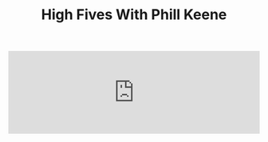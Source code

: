 ﻿---
layout: podcast
title: High Fives With Phill Keene
description: Ryan O'Hara sat down and talked to Phill Keene about his new project Costello, and we scheme out some new things happening for best practices in prospecting.
coverImage: ./img/podcast/podcast-image-15.jpg
refLink: leadiq.com/talk-to-sales

audioLinks: https://w.soundcloud.com/player/?url=https%3A%2F%2Fapi.soundcloud.com%2Ftracks%2F355236158&amp;auto_play=false&amp;show_artwork=true&amp;visual=true&amp;origin=twitter
webImage: ./img/podcast/video-img/image-15.png
---

<iframe width="100%" height="166" scrolling="no" frameborder="no" src="https://w.soundcloud.com/player/?url=https%3A%2F%2Fapi.soundcloud.com%2Ftracks%2F355236158&amp;auto_play=false&amp;show_artwork=true&amp;visual=true&amp;origin=twitter"></iframe>